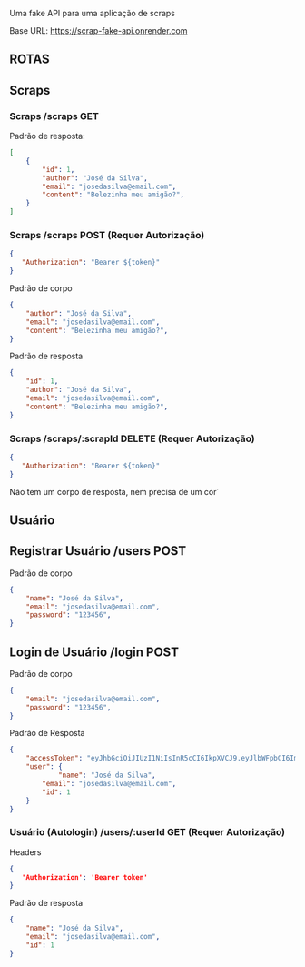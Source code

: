 Uma fake API para uma aplicação de scraps

Base URL: https://scrap-fake-api.onrender.com

## ROTAS

## Scraps

### Scraps /scraps GET

Padrão de resposta:

```json
[
    {
        "id": 1,
        "author": "José da Silva",
        "email": "josedasilva@email.com",
        "content": "Belezinha meu amigão?",
    } 
]
```

### Scraps /scraps POST (Requer Autorização)

```json
{
   "Authorization": "Bearer ${token}"
}
```

Padrão de corpo

```json
{
    "author": "José da Silva",
    "email": "josedasilva@email.com",
    "content": "Belezinha meu amigão?",
} 
```

Padrão de resposta

```json
{
    "id": 1,
    "author": "José da Silva",
    "email": "josedasilva@email.com",
    "content": "Belezinha meu amigão?",
} 
```

### Scraps /scraps/:scrapId DELETE (Requer Autorização)

```json
{
   "Authorization": "Bearer ${token}"
}
```

Não tem um corpo de resposta, nem precisa de um cor´

## Usuário

## Registrar Usuário /users POST

Padrão de corpo

```json
{
    "name": "José da Silva",
    "email": "josedasilva@email.com",
    "password": "123456",
} 
```

## Login de Usuário /login POST

Padrão de corpo

```json
{
    "email": "josedasilva@email.com",
    "password": "123456",
} 
```

Padrão de Resposta

```json
{
	"accessToken": "eyJhbGciOiJIUzI1NiIsInR5cCI6IkpXVCJ9.eyJlbWFpbCI6ImpvaG5kb2VAZW1haWwuY29tIiwiaWF0IjoxNjgxMjI2MzU1LCJleHAiOjE2ODEyMjk5NTUsInN1YiI6IjIifQ.HoHzAjg6luV9k6v8zHyewSTHsUnAKDBIbFiIS0r_joM",
	"user": {
        	"name": "José da Silva",
		"email": "josedasilva@email.com",		
		"id": 1
	}
}
```
### Usuário (Autologin) /users/:userId GET (Requer Autorização)

Headers

```json
{
   'Authorization': 'Bearer token'
}
```

Padrão de resposta

```json
{
    "name": "José da Silva",
    "email": "josedasilva@email.com",		
    "id": 1
}
```
